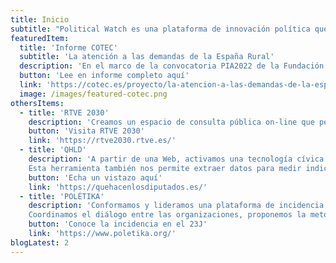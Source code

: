 ```yaml
---
title: Inicio
subtitle: "Political Watch es una plataforma de innovación política que promueve la monitorización, vigilancia y participación ciudadana a través de desarrollos basados en tecnologías cívicas para la promoción del desarrollo sostenible"
featuredItem:
  title: 'Informe COTEC'
  subtitle: 'La atención a las demandas de la España Rural'
  description: 'En el marco de la convocatoria PIA2022 de la Fundación Cotec, investigamos las demandas de la España rural en clave de desigualdad y analizamos su tratamiento mediático y parlamentario en los últimos años. Esta investigación combina diferentes metodologías, como la realización de entrevistas o el uso de tecnologías cívicas, para arrojar luz sobre las desigualdades que afectan a los núcleos rurales de población.'
  button: 'Lee en informe completo aquí'
  link: 'https://cotec.es/proyecto/la-atencion-a-las-demandas-de-la-espaa-rural/3da5715f-c772-cd00-2883-e4bb47630328'
  image: /images/featured-cotec.png
othersItems:
  - title: 'RTVE 2030'
    description: 'Creamos un espacio de consulta pública on-line que permite conocer el tiempo que los programas informativos y divulgativos de Televisión Española dedican a la difusión de los 17 Objetivos de Desarrollo Sostenible. La medición se realiza a través de una innovadora herramienta, Radar ODS, que clasifica los contenidos de forma automática gracias a técnicas de Inteligencia Artificial. Aplicando esta tecnología a las transcripciones, etiquetamos y cuantificamos los contenidos para conocer su vinculación con las metas y objetivos de la Agenda 2030, y las horas de pantalla dedicadas a ellos.'
    button: 'Visita RTVE 2030'
    link: 'https://rtve2030.rtve.es/'
  - title: 'QHLD'
    description: 'A partir de una Web, activamos una tecnología cívica que sistematiza, clasifica y muestra la actividad parlamentaria de una manera sencilla y accesible con el objetivo de promover la vigilancia ciudadana y la rendición de cuentas acortando las distancias entre la ciudadanía y sus representantes políticos.
    Esta herramienta también nos permite extraer datos para medir indicadores, y por lo tanto, investigar, generar informes, ya sea para el público en general como para organizaciones, e incluso impulsar campañas de incidencia sobre un tema de interés vinculado a la calidad democrática, la gobernanza y la transparencia.'
    button: 'Echa un vistazo aquí'
    link: 'https://quehacenlosdiputados.es/'
  - title: 'POLÉTIKA'
    description: 'Conformamos y lideramos una plataforma de incidencia pública y vigilancia ciudadana que reúne a más de 500 organizaciones sociales en España y se activa, en el contexto de Elecciones Generales, con el objetivo de comprometer a los partidos políticos con las prioridades estratégicas identificadas y consensuadas por la coalición para la XV Legislatura: las Personas, el Planeta y la Democracia
    Coordinamos el diálogo entre las organizaciones, proponemos la metodología para la definición de peticiones y la valoración de programas electorales, generamos eventos de debate entre líderes políticos, impulsamos campañas en rrss y diseñamos publicaciones para medios de comunicación.'
    button: 'Conoce la incidencia en el 23J'
    link: 'https://www.poletika.org/'
blogLatest: 2
---
```

<hero></hero>

<newsletter light></newsletter>

<featured
  title="Entre manos"
  :featured="featuredItem"
  :others="othersItems">
</featured>

<lines-of-work></lines-of-work>

<!---
<banner
  bg="/images/bgbanner.jpg"
  title="Lorem ipsum dolor sit amet, consectetur adipiscing elit."
  description="Political Watch es la plataforma formada por tecnólogas, economistas y periodistas que se inscribe dentro de la estrategia de CIECODE como una de sus principales líneas de trabajo."
  button="Saber más"
  link="#enlace">
</banner>

<banner
  title="Lorem ipsum dolor sit amet, consectetur adipiscing elit."
  description="Political Watch es la plataforma formada por tecnólogas, economistas y periodistas que se inscribe dentro de la estrategia de CIECODE como una de sus principales líneas de trabajo."
  button="Saber más"
  link="#enlace">
</banner>
-->

<blog-latest></blog-latest>
